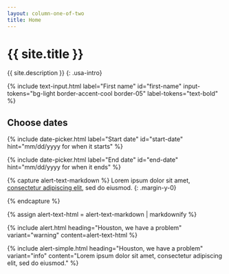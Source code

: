 ```yaml
---
layout: column-one-of-two
title: Home
---
```

# {{ site.title }}

{{ site.description }}
{: .usa-intro}

{% include text-input.html label="First name" id="first-name" input-tokens="bg-light border-accent-cool border-05" label-tokens="text-bold" %}

## Choose dates

{% include date-picker.html label="Start date" id="start-date" hint="mm/dd/yyyy for when it starts" %}

{% include date-picker.html label="End date" id="end-date" hint="mm/dd/yyyy for when it ends" %}


<!-- Create alert content as Markdown between these capture tags. -->
{% capture alert-text-markdown %}
Lorem ipsum dolor sit amet, [consectetur adipiscing elit](#), sed do eiusmod.
{: .margin-y-0}
<!-- Optional utility token to remove top and and bottom margin from body paragraph. -->
{% endcapture %}

<!-- This converts the Markdown content above into HTML for transferring to the component include below. -->
{% assign alert-text-html = alert-text-markdown | markdownify %}

<!-- The alert include using the converted HTML content. -->
{% include alert.html heading="Houston, we have a problem" variant="warning" content=alert-text-html %}

<!-- This is a simple alert that only allows plain-text for the body paragraph -->
{% include alert-simple.html heading="Houston, we have a problem" variant="info" content="Lorem ipsum dolor sit amet, consectetur adipiscing elit, sed do eiusmod." %}